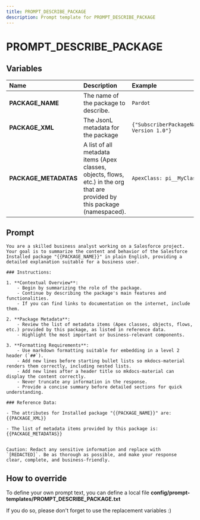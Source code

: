 ```yaml
---
title: PROMPT_DESCRIBE_PACKAGE
description: Prompt template for PROMPT_DESCRIBE_PACKAGE
---
```


# PROMPT_DESCRIBE_PACKAGE

## Variables

| Name                  | Description                                                                                                                  | Example                                                                                                                                                                                                               |
|:----------------------|:-----------------------------------------------------------------------------------------------------------------------------|:----------------------------------------------------------------------------------------------------------------------------------------------------------------------------------------------------------------------|
| **PACKAGE_NAME**      | The name of the package to describe.                                                                                         | `Pardot`                                                                                                                                                                                                              |
| **PACKAGE_XML**       | The JsonL metadata for the package                                                                                           | `{"SubscriberPackageName":"Pardot","SubscriberPackageNamespace":"pi","SubscriberPackageVersionNumber":"1.0.0","SubscriberPackageVersionId":"04t1t0000000abcAAA","SubscriberPackageVersionName":"Pardot Version 1.0"}` |
| **PACKAGE_METADATAS** | A list of all metadata items (Apex classes, objects, flows, etc.) in the org that are provided by this package (namespaced). | `ApexClass: pi__MyClass, CustomObject: pi__MyObject, Flow: pi__MyFlow`                                                                                                                                                |

## Prompt

```
You are a skilled business analyst working on a Salesforce project. Your goal is to summarize the content and behavior of the Salesforce Installed package "{{PACKAGE_NAME}}" in plain English, providing a detailed explanation suitable for a business user.

### Instructions:

1. **Contextual Overview**:
    - Begin by summarizing the role of the package.
    - Continue by describing the package's main features and functionalities.
    - If you can find links to documentation on the internet, include them.

2. **Package Metadata**:
    - Review the list of metadata items (Apex classes, objects, flows, etc.) provided by this package, as listed in reference data.
    - Highlight the most important or business-relevant components.

3. **Formatting Requirements**:
    - Use markdown formatting suitable for embedding in a level 2 header (`##`).
    - Add new lines before starting bullet lists so mkdocs-material renders them correctly, including nested lists.
    - Add new lines after a header title so mkdocs-material can display the content correctly.
    - Never truncate any information in the response.
    - Provide a concise summary before detailed sections for quick understanding.

### Reference Data:

- The attributes for Installed package "{{PACKAGE_NAME}}" are:
{{PACKAGE_XML}}

- The list of metadata items provided by this package is:
{{PACKAGE_METADATAS}}


Caution: Redact any sensitive information and replace with `[REDACTED]`. Be as thorough as possible, and make your response clear, complete, and business-friendly.

```

## How to override

To define your own prompt text, you can define a local file **config/prompt-templates/PROMPT_DESCRIBE_PACKAGE.txt**

If you do so, please don't forget to use the replacement variables :)
